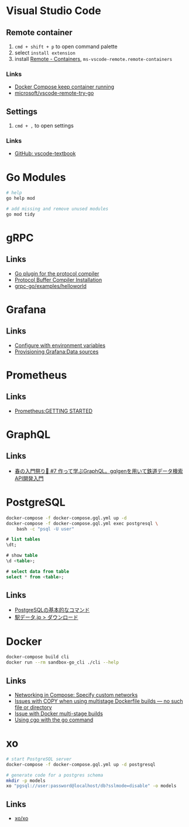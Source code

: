 # Visual Studio Code

## Remote container

1. `cmd + shift + p` to open command palette
1. select `install extension`
1. install [Remote - Containers](https://marketplace.visualstudio.com/items?itemName=ms-vscode-remote.remote-containers), `ms-vscode-remote.remote-containers`

### Links
* [Docker Compose keep container running](https://stackoverflow.com/a/55953120)
* [microsoft/vscode-remote-try-go](https://github.com/microsoft/vscode-remote-try-go)

## Settings

1. `cmd + ,` to open settings

### Links
* [GitHub: vscode-textbook](https://github.com/vscode-textbook)

# Go Modules

```bash
# help
go help mod

# add missing and remove unused modules
go mod tidy
```

# gRPC

## Links
* [Go plugin for the protocol compiler](https://grpc.io/docs/languages/go/quickstart/#prerequisites)
* [Protocol Buffer Compiler Installation](https://grpc.io/docs/protoc-installation/#install-using-a-package-manager)
* [grpc-go/examples/helloworld](https://github.com/grpc/grpc-go/tree/master/examples/helloworld)

# Grafana

## Links

* [Configure with environment variables](https://grafana.com/docs/grafana/latest/administration/configuration/#configure-with-environment-variables)
* [Provisioning Grafana:Data sources](https://grafana.com/docs/grafana/latest/administration/provisioning/#data-sources)

# Prometheus

## Links

* [Prometheus:GETTING STARTED](https://prometheus.io/docs/prometheus/latest/getting_started/#getting-started)

# GraphQL

## Links

* [春の入門祭り🌸 #7 作って学ぶGraphQL。gqlgenを用いて鉄道データ検索API開発入門](https://future-architect.github.io/articles/20200609/)

# PostgreSQL

```bash
docker-compose -f docker-compose.gql.yml up -d
docker-compose -f docker-compose.gql.yml exec postgresql \
    bash -c "psql -U user"
```

```sql
# list tables
\dt;

# show table
\d <table>;

# select data from table
select * from <table>;
```

## Links

* [PostgreSQLの基本的なコマンド](https://qiita.com/H-A-L/items/fe8cb0e0ee0041ff3ceb)
* [駅データ.jp > ダウンロード](https://ekidata.jp/dl/)
# Docker

```bash
docker-compose build cli
docker run --rm sandbox-go_cli ./cli --help
```

## Links
* [Networking in Compose: Specify custom networks](https://docs.docker.com/compose/networking/#specify-custom-networks)
* [Issues with COPY when using multistage Dockerfile builds — no such file or directory](https://stackoverflow.com/a/50070187)
* [Issue with Docker multi-stage builds](https://stackoverflow.com/a/56057877)
* [Using cgo with the go command](https://golang.org/cmd/cgo/#hdr-Using_cgo_with_the_go_command)

# xo

```bash
# start PostgreSQL server
docker-compose -f docker-compose.gql.yml up -d postgresql

# generate code for a postgres schema
mkdir -p models
xo "pgsql://user:password@localhost/db?sslmode=disable" -o models
```

## Links

* [xo/xo](https://github.com/xo/xo)
